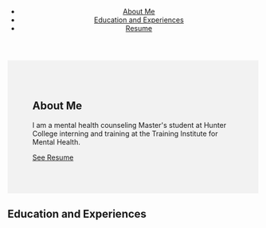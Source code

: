 <!DOCTYPE html>
<html>
<head>
	<title>My Website</title>
	<style>
		/* Style the section with the "About Me" content */
		#about-me {
			padding: 50px;
			background-color: #f2f2f2;
		}
	</style>
</head>
<body>
	<header>
		<nav>
			<ul>
				<li><a href="#about-me">About Me</a></li>
				<li><a href="education.html">Education and Experiences</a></li>
				<li><a href="resume.html">Resume</a></li>
			</ul>
		</nav>
	</header>
	<main>
		<section id="about-me">
			<h1>About Me</h1>
			<p>I am a mental health counseling Master's student at Hunter College interning and training at the Training Institute for Mental Health.</p>
			<p><a href="resume.html">See Resume</a></p>
		</section>
		<section id="education">
			<h1>Education and Experiences</h1>
			<!-- Hunter College, MSEd; Western Washington University, BS -->
		</section>
	</main>
</body>
</html>
